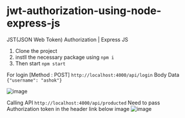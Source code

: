 # jwt-authorization-using-node-express-js
JST(JSON Web Token) Authorization | Express JS

1. Clone the project
2. instll the necessary package using ```npm i```
3. Then start ```npm start```

For login [Method : POST]
```http://localhost:4000/api/login```
Body Data
```{"username": "ashok"}```

![image](https://github.com/goldenashok/jwt-authorization-using-node-express-js/assets/13637127/19138ec3-48cc-4b16-bf03-9b58016fbb7e)

Calling API
```http://localhost:4000/api/producted```
Need to pass Authorization token in the header link below image
![image](https://github.com/goldenashok/jwt-authorization-using-node-express-js/assets/13637127/bdb176d0-da82-4313-9f21-4fc5e1409652)

